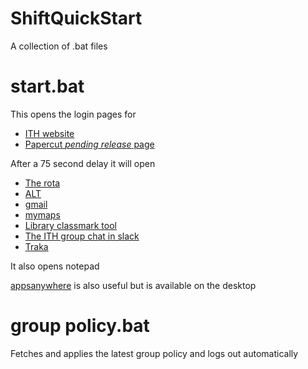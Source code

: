 # ShiftQuickStart
A collection of .bat files

# start.bat
This opens the login pages for
+ [ITH website](http://is-web-02.uni.ds.port.ac.uk/)
+ [Papercut *pending release* page](http://printers.port.ac.uk:9191/app?service=page/PrinterRelease)

After a 75 second delay it will open
+ [The rota](http://is-web-02.uni.ds.port.ac.uk/app/rota)
+ [ALT](https://sdtools.port.ac.uk/alt-v4)
+ [gmail](https://mail.google.com/mail/u/0)
+ [mymaps](https://ssd.port.ac.uk/mymaps/)
+ [Library classmark tool](https://library.port.ac.uk/classmark/)
+ [The ITH group chat in slack](https://www.messenger.com/t/1097815366974128)
+ [Traka](http://ssd-web-01.uni.ds.port.ac.uk/traka/v2/web/)

It also opens notepad

[appsanywhere](https://appsanywhere.port.ac.uk/sso) is also useful but is available on the desktop

# group policy.bat
Fetches and applies the latest group policy and logs out automatically
